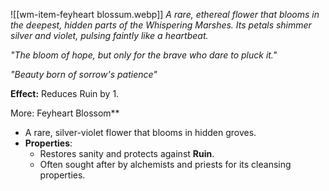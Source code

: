 ![[wm-item-feyheart blossum.webp]]
*A rare, ethereal flower that blooms in the deepest, hidden parts of the Whispering Marshes. Its petals shimmer silver and violet, pulsing faintly like a heartbeat.*

*"The bloom of hope, but only for the brave who dare to pluck it."*

*"Beauty born of sorrow's patience"*

**Effect:** Reduces Ruin by 1.

More:
Feyheart Blossom**
- A rare, silver-violet flower that blooms in hidden groves.
- **Properties**:
  - Restores sanity and protects against **Ruin**.
  - Often sought after by alchemists and priests for its cleansing properties.
